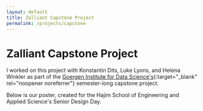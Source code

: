 ```yaml
---
layout: default
title: Zalliant Capstone Project
permalink: /projects/capstone
---
```

# Zalliant Capstone Project

I worked on this project with Konstantin Dits, Luke Lyons, and Helena Winkler as part of the [Goergen Institute for Data Science's](http://www.sas.rochester.edu/dsc/undergraduate/capstone.html){:target="_blank" rel="noopener noreferrer"} semester-long capstone project.

Below is our poster, created for the Hajim School of Engineering and Applied Science's Senior Design Day.


<object data="./Final_Poster_Zalliant/Final_Poster_Zalliant.pdf" width="1000" height="807" type='application/pdf'></object>